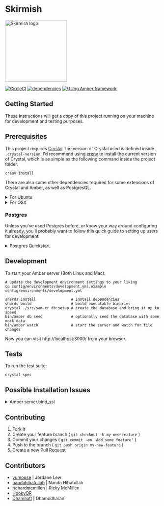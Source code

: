 # Skirmish

<img src="https://skirmish.online/dist/images/logo-dark.svg" width="200px" height="200px" alt="Skirmish logo">

[![CircleCI](https://circleci.com/gh/yumoose/skirmish.svg?style=svg)](https://circleci.com/gh/yumoose/skirmish)
[![dependencies](https://david-dm.org/yumoose/skirmish.svg)](https://david-dm.org/yumoose/skirmish)
[![Using Amber framework](https://img.shields.io/badge/using-amber_framework-orange.svg)](https://amberframework.org)

## Getting Started

These instructions will get a copy of this project running on your machine for development and testing purposes.

## Prerequisites

This project requires [Crystal](https://crystal-lang.org/)
The version of Crystal used is defined inside `.crystal-version`.
I'd recommend using [crenv](https://github.com/pine/crenv) to install the current version of Crystal, which is as simple as the following command inside the project folder.

```shell
crenv install
```

There are also some other dependencies required for some extensions of Crystal and Amber, as well as PostgresQL.

<details><summary>For Ubuntu</summary>

```shell
sudo apt install -y postgresql libssl-dev libxml2-dev libyaml-dev libgmp-dev libreadline-dev libevent-dev libsqlite3-dev redis-server
```
</details>

<details><summary>For OSX</summary>

```shell
brew tap amberframework/amber
brew install amber
brew install postgresql
```
</details>

### Postgres
Unless you've used Postgres before, or know your way around configuring it already, you'll probably want to follow this quick guide to setting up users for development.

<details><summary>Postgres Quickstart</summary>

### User creation
<details><summary>For Ubuntu</summary>

```shell
# start a session as the postgres user
sudo su - postgres;

# create a user named postgres if it doesn't already exist
create user skirmish;

# then grant it super user access
alter user skirmish with superuser;

# optionally create a user to login to postgres yourself
create user <username> --pwprompt;

# exit the session as postgres
exit
```
</details>

<details><summary>For OSX</summary>

```shell
# start a session as the postgres user
psql postgres

# create a user named postgres if it doesn't already exist
create user skirmish;

# then grant it super user access
alter user skirmish with superuser;

# exit the session as postgres
exit
```
</details>

### Authentication configuration
To change the authentication with postgres to use a simple password 'trust' authentication method, we'll need to edit the `pg_hba.conf` file.

<details><summary>For Ubuntu</summary>

```shell
sudo vim /etc/postgresql/10/main/pg_hba.conf
```
</details>

<details><summary>For OSX</summary>

```shell
vim /usr/local/var/postgres/pg_hba.conf
```
</details>

Replace `md5` with `trust` on the lines for local connections
```shell
# IPv4 local connections:
host    all             all             127.0.0.1/32            trust
# IPv6 local connections:
host    all             all             ::1/128                 trust
```

### Restarting the Postgres service

And finally, ensure the settings for postgres have been applied by restarting the service

<details><summary>For Ubuntu</summary>

```shell
sudo service postgresql restart
```
</details>

<details><summary>For OSX</summary>

```shell
brew services restart postgresql
```
</details>

</details>

## Development

To start your Amber server (Both Linux and Mac):

```shell
# update the development environment settings to your liking
cp config/environments/development.yml.example config/environments/development.yml

shards install                # install dependencies
shards build                  # build executable binaries
crystal ./src/sam.cr db:setup # create the database and bring it up to speed
bin/amber db seed             # optionally seed the database with some mock data
bin/amber watch               # start the server and watch for file changes
```

Now you can visit http://localhost:3000/ from your browser.

## Tests

To run the test suite:

```shell
crystal spec
```

## Possible Installation Issues
<details><summary>Amber server.bind_ssl</summary>

Some setups are hitting undefined `bind_ssl` method errors within Amber itself. The good news is that we don't actually need it.

```crystal
Error in src/skirmish.cr:3: instantiating 'Amber::Server:Class#start()'

Amber::Server.start
              ^~~~~

in lib/amber/src/amber/server/server.cr:17: instantiating 'Amber::Server#run()'

      instance.run
               ^~~

in lib/amber/src/amber/server/server.cr:50: instantiating 'start()'

        start
        ^~~~~

in lib/amber/src/amber/server/server.cr:62: undefined method 'bind_ssl' for HTTP::Server

        server.bind_ssl Amber.settings.host, Amber.settings.port, ssl_config, settings.port_reuse
               ^~~~~~~~

Rerun with --error-trace to show a complete error trace.
```

### Resolution
Open the breaking file `/skirmish/lib/amber/src/amber/server/server.cr`

And comment out lines 60-63 and 65

```crystal
#  if ssl_enabled?
#    ssl_config = Amber::SSL.new(settings.ssl_key_file.not_nil!, settings.ssl_cert_file.not_nil!).generate_tls
#    server.bind_ssl Amber.settings.host, Amber.settings.port, ssl_config, settings.port_reuse
#  else
    server.bind_tcp Amber.settings.host, Amber.settings.port, settings.port_reuse
#  end
```
</details>

## Contributing
1. Fork it
2. Create your feature branch ( `git checkout -b my-new-feature` )
3. Commit your changes ( `git commit -am 'Add some feature'` )
4. Push to the branch ( `git push origin my-new-feature` )
5. Create a new Pull Request

## Contributors
- [yumoose](https://github.com/yumoose) | Jordane Lew
- [nandahibatullah](https://github.com/nandahibatullah) | Nanda Hibatullah
- [richardmcmillen](https://github.com/richardmcmillen) | Ricky McMillen
- [HookyQR](https://github.com/HookyQR)
- [Dhamsoft](https://github.com/Dhamsoft) | Dhamodharan
